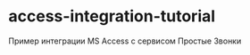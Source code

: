access-integration-tutorial
===========================

Пример интеграции MS Access с сервисом Простые Звонки
